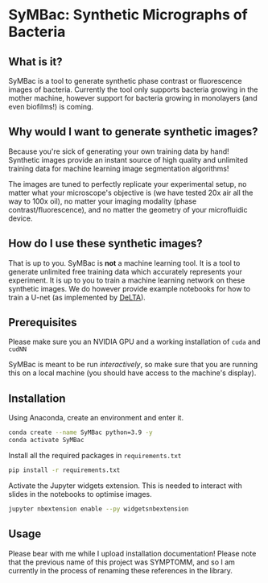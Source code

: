 # SyMBac: Synthetic Micrographs of Bacteria

## What is it?

SyMBac is a tool to generate synthetic phase contrast or fluorescence images of bacteria. Currently the tool only supports bacteria growing in the mother machine, however support for bacteria growing in monolayers (and even biofilms!) is coming. 

## Why would I want to generate synthetic images?

Because you're sick of generating your own training data by hand! Synthetic images provide an instant source of high quality and unlimited training data for machine learning image segmentation algorithms! 

The images are tuned to perfectly replicate your experimental setup, no matter what your microscope's objective is (we have tested 20x air all the way to 100x oil), no matter your imaging modality (phase contrast/fluorescence), and no matter the geometry of your microfluidic device. 

## How do I use these synthetic images?

That is up to you. SyMBac is **not** a machine learning tool. It is a tool to generate unlimited free training data which accurately represents your experiment. It is up to you to train a machine learning network on these synthetic images. We do however provide example notebooks for how to train a U-net (as implemented by [DeLTA](https://journals.plos.org/ploscompbiol/article?id=10.1371/journal.pcbi.1007673)). 

## Prerequisites

Please make sure you an NVIDIA GPU and a working installation of `cuda` and `cudNN` 

SyMBac is meant to be run *interactively*, so make sure that you are running this on a local machine (you should have access to the machine's display).

## Installation

Using Anaconda, create an environment and enter it.

```sh
conda create --name SyMBac python=3.9 -y
conda activate SyMBac
```

Install all the required packages in `requirements.txt`

```sh
pip install -r requirements.txt
```

Activate the Jupyter widgets extension. This is needed to interact with slides in the notebooks to optimise images. 

```sh
jupyter nbextension enable --py widgetsnbextension
```



## Usage

Please bear with me while I upload installation documentation!
Please note that the previous name of this project was SYMPTOMM, and so I am currently in the process of renaming these references in the library.
